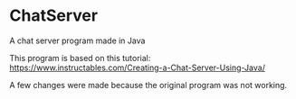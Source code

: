 # ChatServer
A chat server program made in Java

This program is based on this tutorial: https://www.instructables.com/Creating-a-Chat-Server-Using-Java/

A few changes were made because the original program was not working.
